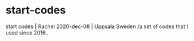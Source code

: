 # start-codes
start codes | Rachel 2020-dec-08 | Uppsala Sweden
/a set of codes that I used since 2016..
